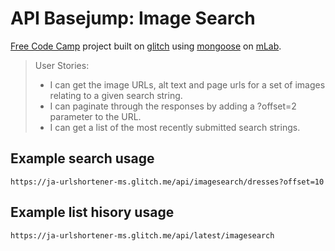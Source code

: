 # API Basejump: Image Search
[Free Code Camp](https://www.freecodecamp.org) project built on [glitch](https://ja-urlshortener-ms.glitch.me) using [mongoose](https://www.npmjs.com/package/mongoose) on [mLab](https://mlab.com/).

> User Stories:
> - I can get the image URLs, alt text and page urls for a set of images relating to a given search string.
> - I can paginate through the responses by adding a ?offset=2 parameter to the URL.
> - I can get a list of the most recently submitted search strings.

## Example search usage
`https://ja-urlshortener-ms.glitch.me/api/imagesearch/dresses?offset=10`

## Example list hisory usage
`https://ja-urlshortener-ms.glitch.me/api/latest/imagesearch`
